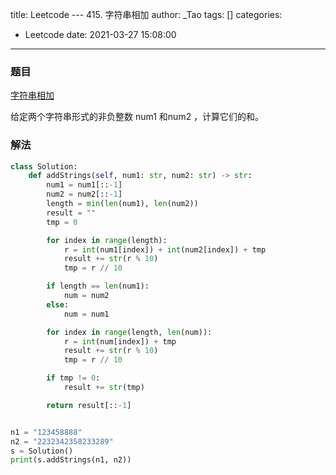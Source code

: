 title: Leetcode --- 415. 字符串相加
author: _Tao
tags: []
categories:
  - Leetcode
date: 2021-03-27 15:08:00
---
### 题目

[字符串相加](https://leetcode-cn.com/problems/add-strings/)

给定两个字符串形式的非负整数 num1 和num2 ，计算它们的和。

### 解法
```python
class Solution:
    def addStrings(self, num1: str, num2: str) -> str:
        num1 = num1[::-1]
        num2 = num2[::-1]
        length = min(len(num1), len(num2))
        result = ""
        tmp = 0

        for index in range(length):
            r = int(num1[index]) + int(num2[index]) + tmp
            result += str(r % 10)
            tmp = r // 10

        if length == len(num1):
            num = num2
        else:
            num = num1

        for index in range(length, len(num)):
            r = int(num[index]) + tmp
            result += str(r % 10)
            tmp = r // 10

        if tmp != 0:
            result += str(tmp)

        return result[::-1]


n1 = "123458888"
n2 = "2232342358233289"
s = Solution()
print(s.addStrings(n1, n2))

```